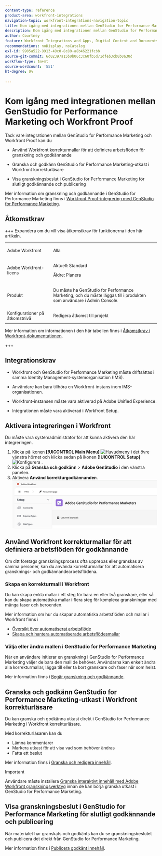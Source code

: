 ```yaml
---
content-type: reference
product-area: workfront-integrations
navigation-topic: workfront-integrations-navigation-topic
title: Kom igång med integrationen mellan GenStudio for Performance Marketing och Workfront Proof
description: Kom igång med integrationen mellan GenStudio for Performance Marketing och Workfront Proof
author: Courtney
feature: Workfront Integrations and Apps, Digital Content and Documents
recommendations: noDisplay, noCatalog
exl-id: 9905a522-9913-49c0-8c80-a8b46221fcbb
source-git-commit: 6d02397a15b0b06c3c60fb5d71dfeb3cb0b0a30d
workflow-type: tm+mt
source-wordcount: '551'
ht-degree: 0%

---
```


# Kom igång med integrationen mellan GenStudio for Performance Marketing och Workfront Proof

Tack vare integrationen mellan GenStudio for Performance Marketing och Workfront Proof kan du

* Använd Workfront korrekturmallar för att definiera arbetsflöden för granskning och godkännande

* Granska och godkänn GenStudio for Performance Marketing-utkast i Workfront korrekturläsare

* Visa granskningsbeslut i GenStudio for Performance Marketing för slutligt godkännande och publicering

Mer information om granskning och godkännande i GenStudio for Performance Marketing finns i [Workfront Proof-integrering med GenStudio for Performance Marketing](https://experienceleague.adobe.com/sv/docs/genstudio-for-performance-marketing/user-guide/approve/proof-integration).


## Åtkomstkrav

+++ Expandera om du vill visa åtkomstkrav för funktionerna i den här artikeln.

<table style="table-layout:auto"> 
 <col> 
 <col> 
 <tbody> 
 <tr> 
   <td role="rowheader">Adobe Workfront</td> 
   <td> 
   <p>Alla</p> 
   </td> 
  </tr> 
  <tr> 
   <td role="rowheader">Adobe Workfront-licens</td> 
   <td> 
   <p>Aktuell: Standard </p> 
   <p>Äldre: Planera </p></td> 
  </tr> 
  <tr> 
   <td role="rowheader">Produkt</td> 
   <td> 
   <p> Du måste ha GenStudio for Performance Marketing, och du måste läggas till i produkten som användare i Admin Console. </p> </td> 
  </tr> 
  <tr> 
   <td role="rowheader">Konfigurationer på åtkomstnivå</td> 
   <td> <p>Redigera åtkomst till projekt</p> </td> 
  </tr> 
 </tbody> 
</table>

Mer information om informationen i den här tabellen finns i [Åtkomstkrav i Workfront-dokumentationen](/help/quicksilver/administration-and-setup/add-users/access-levels-and-object-permissions/access-level-requirements-in-documentation.md).

+++


## Integrationskrav

* Workfront och GenStudio for Performance Marketing måste driftsättas i samma Identity Management-systemorganisation (IMS).

* Användare kan bara tillhöra en Workfront-instans inom IMS-organisationen.

* Workfront-instansen måste vara aktiverad på Adobe Unified Experience.

* Integrationen måste vara aktiverad i Workfront Setup.


## Aktivera integreringen i Workfront

Du måste vara systemadministratör för att kunna aktivera den här integreringen.

1. Klicka på ikonen **[!UICONTROL Main Menu]** ![Huvudmeny](/help/_includes/assets/main-menu-icon-left-nav.png) i det övre vänstra hörnet och klicka sedan på ikonen **[!UICONTROL Setup]** ![Konfigurera ](/help/_includes/assets/gear-icon-setup.png) .
1. Klicka på **Granska och godkänn** > **Adobe GenStudio** i den vänstra panelen.
1. Aktivera **Använd korrekturgodkännanden**.
   ![aktivera korrektur för GenStudio-inställning](assets/enable-proofing-gs.png)

## Använd Workfront korrekturmallar för att definiera arbetsflöden för godkännande

Om ditt företags granskningsprocess ofta upprepas eller granskas av samma personer, kan du använda korrekturmallar för att automatisera gransknings- och godkännandearbetsflödena.

### Skapa en korrekturmall i Workfront

Du kan skapa enkla mallar i ett steg för bara en eller två granskare, eller så kan du skapa automatiska mallar i flera steg för komplexa granskningar med många faser och beroenden.

Mer information om hur du skapar automatiska arbetsflöden och mallar i Workfront finns i

* [Översikt över automatiserat arbetsflöde](/help/quicksilver/review-and-approve-work/proofing/proofing-overview/automated-workflow.md)
* [Skapa och hantera automatiserade arbetsflödesmallar](/help/quicksilver/administration-and-setup/manage-workfront/configure-proofing/create-manage-automated-workflow-templates.md)

### Välja eller ändra mallen i GenStudio for Performance Marketing

När en användare initierar en granskning i GenStudio for Performance Marketing väljer de bara den mall de behöver. Användarna kan enkelt ändra alla korrekturmallar, lägga till eller ta bort granskare och faser när som helst.

Mer information finns i [Begär granskning och godkännande](https://experienceleague.adobe.com/sv/docs/genstudio-for-performance-marketing/user-guide/approve/request-review).

## Granska och godkänn GenStudio for Performance Marketing-utkast i Workfront korrekturläsare

Du kan granska och godkänna utkast direkt i GenStudio for Performance Marketing i Workfront korrekturläsare.

Med korrekturläsaren kan du

* Lämna kommentarer
* Markera utkast för att visa vad som behöver ändras
* Fatta ett beslut

Mer information finns i [Granska och redigera innehåll](https://experienceleague.adobe.com/sv/docs/genstudio-for-performance-marketing/user-guide/approve/review-and-edit).


>[!IMPORTANT]
>
>Användare måste installera [Granska interaktivt innehåll med Adobe Workfront granskningsverktyg](/help/quicksilver/review-and-approve-work/proofing/reviewing-proofs-within-workfront/review-a-proof/review-proof-in-web-viewer-extension.md) innan de kan börja granska utkast i GenStudio for Performance Marketing.


## Visa granskningsbeslut i GenStudio for Performance Marketing för slutligt godkännande och publicering

När materialet har granskats och godkänts kan du se granskningsbeslutet och publicera det direkt från GenStudio for Performance Marketing.

Mer information finns i [Publicera godkänt innehåll](https://experienceleague.adobe.com/sv/docs/genstudio-for-performance-marketing/user-guide/approve/publish-content).
